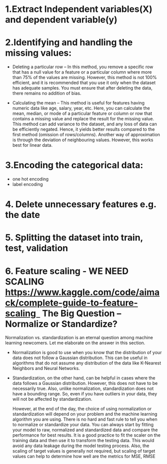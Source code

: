 # 1.Extract Independent variables(X) and dependent variable(y)

# 2.Identifying and handling the missing values:

* Deleting a particular row – In this method, you remove a specific row that has a null value for a feature or a particular column where more than 75% of the values are missing. However, this method is not 100% efficient, and it is recommended that you use it only when the dataset has adequate samples. You must ensure that after deleting the data, there remains no addition of bias. 

* Calculating the mean – This method is useful for features having numeric data like age, salary, year, etc. Here, you can calculate the mean, median, or mode of a particular feature or column or row that contains a missing value and replace the result for the missing value. This method can add variance to the dataset, and any loss of data can be efficiently negated. Hence, it yields better results compared to the first method (omission of rows/columns). Another way of approximation is through the deviation of neighbouring values. However, this works best for linear data.


# 3.Encoding the categorical data:
* one hot encoding
* label encoding

# 4. Delete  unnecessary features e.g. the date

# 5. Splitting the dataset into train, test, validation

# 6. Feature scaling - WE NEED SCALING  https://www.kaggle.com/code/aimack/complete-guide-to-feature-scaling    The Big Question – Normalize or Standardize?
	
  Normalization vs. standardization is an eternal question among machine learning newcomers. Let me elaborate on the answer in this section.
* Normalization is good to use when you know that the distribution of your data does not follow a Gaussian distribution. This can be useful in algorithms that do not assume any distribution of the data like K-Nearest Neighbors and Neural Networks.
* Standardization, on the other hand, can be helpful in cases where the data follows a Gaussian distribution. However, this does not have to be necessarily true. Also, unlike normalization, standardization does not have a bounding range. So, even if you have outliers in your data, they will not be affected by standardization.
	
	However, at the end of the day, the choice of using normalization or standardization will depend on your problem and the machine learning algorithm you are using. There is no hard and fast rule to tell you when to normalize or standardize your data. You can always start by fitting your model to raw, normalized and standardized data and compare the performance for best results.
	It is a good practice to fit the scaler on the training data and then use it to transform the testing data. This would avoid any data leakage during the model testing process. Also, the scaling of target values is generally not required, but scaling of target values can help to determine how well are the metrics for MSE, RMSE
